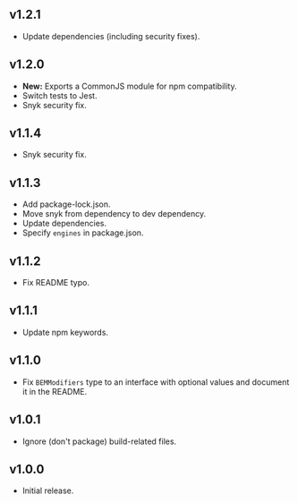 ## v1.2.1

- Update dependencies (including security fixes).

## v1.2.0

- **New:** Exports a CommonJS module for npm compatibility.
- Switch tests to Jest.
- Snyk security fix.

## v1.1.4

- Snyk security fix.

## v1.1.3

- Add package-lock.json.
- Move snyk from dependency to dev dependency.
- Update dependencies.
- Specify `engines` in package.json.

## v1.1.2

- Fix README typo.

## v1.1.1

- Update npm keywords.

## v1.1.0

- Fix `BEMModifiers` type to an interface with optional values and document it in the README.

## v1.0.1

- Ignore (don't package) build-related files.

## v1.0.0

- Initial release.
